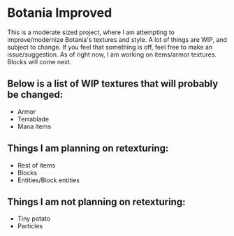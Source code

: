 # Botania Improved

This is a moderate sized project, where I am attempting to improve/modernize Botania's textures and style. A lot of things are WIP, and subject to change. If you feel that something is off, feel free to make an issue/suggestion. As of right now, I am working on items/armor textures. Blocks will come next.

## Below is a list of WIP textures that will probably be changed:

- Armor
- Terrablade
- Mana items

## Things I am planning on retexturing:

- Rest of items
- Blocks
- Entities/Block entities

## Things I am not planning on retexturing:

- Tiny potato
- Particles
